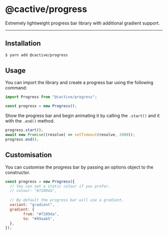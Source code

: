 # @cactive/progress

Extremely lightweight progress bar library with additional gradient support.

---

## Installation

```sh
$ yarn add @cactive/progress
```

## Usage

You can import the library and create a progress bar using the following command:

```js
import Progress from "@cactive/progress";

const progress = new Progress();
```

Show the progress bar and begin animating it by calling the `.start()` and it with the `.end()` method. 

```js
progress.start();
await new Promise((resolve) => setTimeout(resolve, 2000));
progress.end();
```

## Customisation

You can customise the progress bar by passing an options object to the constructor.

```js
const progress = new Progress({
  // You can set a static colour if you prefer.
  // colour: "#7289da",
  
  // By default the progress bar will use a gradient.
  variant: "gradient",
  gradient: {
		from: "#7289da",
        to: "#99aab5",
  },
});
```